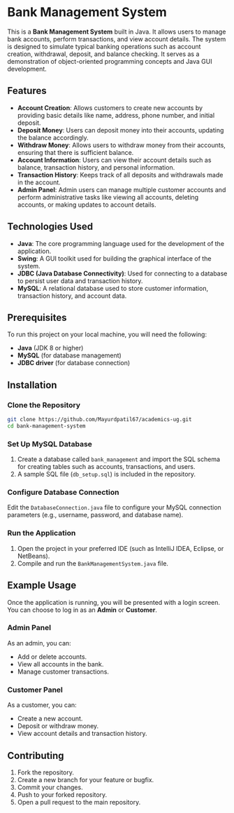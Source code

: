 # Bank Management System

This is a **Bank Management System** built in Java. It allows users to manage bank accounts, perform transactions, and view account details. The system is designed to simulate typical banking operations such as account creation, withdrawal, deposit, and balance checking. It serves as a demonstration of object-oriented programming concepts and Java GUI development.

## Features

- **Account Creation**: Allows customers to create new accounts by providing basic details like name, address, phone number, and initial deposit.
- **Deposit Money**: Users can deposit money into their accounts, updating the balance accordingly.
- **Withdraw Money**: Allows users to withdraw money from their accounts, ensuring that there is sufficient balance.
- **Account Information**: Users can view their account details such as balance, transaction history, and personal information.
- **Transaction History**: Keeps track of all deposits and withdrawals made in the account.
- **Admin Panel**: Admin users can manage multiple customer accounts and perform administrative tasks like viewing all accounts, deleting accounts, or making updates to account details.

## Technologies Used

- **Java**: The core programming language used for the development of the application.
- **Swing**: A GUI toolkit used for building the graphical interface of the system.
- **JDBC (Java Database Connectivity)**: Used for connecting to a database to persist user data and transaction history.
- **MySQL**: A relational database used to store customer information, transaction history, and account data.

## Prerequisites

To run this project on your local machine, you will need the following:

- **Java** (JDK 8 or higher)
- **MySQL** (for database management)
- **JDBC driver** (for database connection)

## Installation

### Clone the Repository

```bash
git clone https://github.com/Mayurdpatil67/academics-ug.git
cd bank-management-system
```

### Set Up MySQL Database

1. Create a database called `bank_management` and import the SQL schema for creating tables such as accounts, transactions, and users.
2. A sample SQL file (`db_setup.sql`) is included in the repository.

### Configure Database Connection

Edit the `DatabaseConnection.java` file to configure your MySQL connection parameters (e.g., username, password, and database name).

### Run the Application

1. Open the project in your preferred IDE (such as IntelliJ IDEA, Eclipse, or NetBeans).
2. Compile and run the `BankManagementSystem.java` file.

## Example Usage

Once the application is running, you will be presented with a login screen. You can choose to log in as an **Admin** or **Customer**.

### Admin Panel

As an admin, you can:

- Add or delete accounts.
- View all accounts in the bank.
- Manage customer transactions.

### Customer Panel

As a customer, you can:

- Create a new account.
- Deposit or withdraw money.
- View account details and transaction history.

## Contributing

1. Fork the repository.
2. Create a new branch for your feature or bugfix.
3. Commit your changes.
4. Push to your forked repository.
5. Open a pull request to the main repository.

